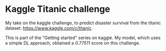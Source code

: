 # Kaggle Titanic challenge

My take on the kaggle challenge, to predict disaster survival from the titanic dataset: https://www.kaggle.com/c/titanic.

This is part of the "Getting started" series on kaggle. My model, which uses a simple DL approach, obtained a *0.77511* score on this challenge.
